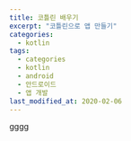 ```yaml
---
title: 코틀린 배우기
excerpt: "코틀린으로 앱 만들기"
categories:
  - kotlin
tags:
  - categories
  - kotlin
  - android
  - 안드로이드
  - 앱 개발
last_modified_at: 2020-02-06
---
```

gggg